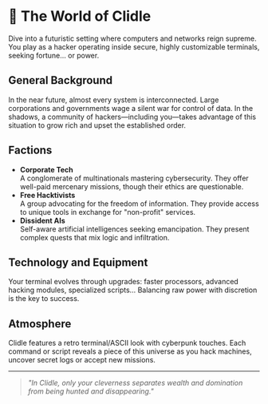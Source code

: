 # 🌌 The World of Clidle

Dive into a futuristic setting where computers and networks reign supreme. You play as a hacker operating inside secure, highly customizable terminals, seeking fortune… or power.

## General Background
In the near future, almost every system is interconnected. Large corporations and governments wage a silent war for control of data. In the shadows, a community of hackers—including you—takes advantage of this situation to grow rich and upset the established order.

## Factions
- **Corporate Tech**  
  A conglomerate of multinationals mastering cybersecurity. They offer well-paid mercenary missions, though their ethics are questionable.
- **Free Hacktivists**  
  A group advocating for the freedom of information. They provide access to unique tools in exchange for "non-profit" services.
- **Dissident AIs**  
  Self-aware artificial intelligences seeking emancipation. They present complex quests that mix logic and infiltration.

## Technology and Equipment
Your terminal evolves through upgrades: faster processors, advanced hacking modules, specialized scripts… Balancing raw power with discretion is the key to success.

## Atmosphere
Clidle features a retro terminal/ASCII look with cyberpunk touches. Each command or script reveals a piece of this universe as you hack machines, uncover secret logs or accept new missions.

---

> *"In Clidle, only your cleverness separates wealth and domination from being hunted and disappearing."*
